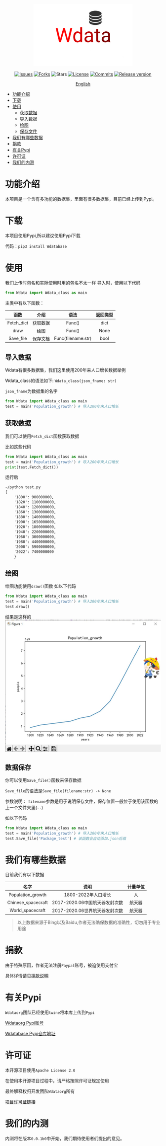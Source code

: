 <div align="center">
 
<img src="https://raw.githubusercontent.com/Wdataorg/Wdata/main/.github/logo.svg" height=200/>
 
[![Issues](https://img.shields.io/github/issues/Wdataorg/Wdata?style=for-the-badge&color=yellogreen)](https://github.com/Wdataorg/Wdata/issues)
[![Forks](https://img.shields.io/github/forks/Wdataorg/Wdata?style=for-the-badge&color=orange)](https://github.com/Wdataorg/Wdata/network/members)
![Stars](https://img.shields.io/github/stars/Wdataorg/Wdata?style=for-the-badge&color=yellowgreen)
[![License](https://img.shields.io/github/license/Wdataorg/Wdata?style=for-the-badge&color=red)](https://shiro.apache.org/license.html) 
[![Commits](https://img.shields.io/github/commit-activity/m/Wdataorg/Wdata?label=commits&style=for-the-badge&color=blue)](https://github.com/Wdataorg/Wdata/commits "Commit History")
 [![Release version](https://img.shields.io/github/v/release/Wdataorg/Wdata?color=brightgreen&label=Download&style=for-the-badge)](#release-files "Release")

 [English](https://github.com/Wdataorg/Wdata/#readme)

</div>

- [功能介绍](#功能介绍)
- [下载](#下载)
- [使用](#使用)
    - [获取数据](#获取数据)
    - [导入数据](#导入数据)
    - [绘图](#绘图)
    - [保存文件](#数据保存)
- [我们有哪些数据](#我们有哪些数据)
- [捐款](#捐款)
- [有关Pypi](#有关Pypi)
- [许可证](#许可证)
- [我们的内测](#我们的内测)

# 功能介绍

本项目是一个含有多功能的数据集，里面有很多数据集，目前已经上传到Pypi。

# 下载
本项目使用Pypi,所以建议使用Pypi下载

代码：`pip3 install Wdatabase`

# 使用

我们上传时包名和实际使用时用的包名不太一样
导入时，使用以下代码
```python
from Wdata import Wdata_class as main
```
主类中有以下函数：

|函数|介绍|语法|返回类型|
|:--------:|:--------:|:--------:|:--------:|
|Fetch_dict|获取数据|Func()|dict|
|draw|绘图|Func()|None|
|Save_file|保存文档|Func(filename:str)|bool|
## 导入数据
Wdata有很多数据集，我们这里使用200年来人口增长数据举例

Wdata_class的语法如下:
`Wdata_class(json_fname: str)`

`json_fname`为数据集的名字
```python
from Wdata import Wdata_class as main 
test = main('Population_growth') # 导入200年来人口增长
```

## 获取数据
我们可以使用`Fetch_dict`函数获取数据

比如这些代码
```python
from Wdata import Wdata_class as main 
test = main('Population_growth') # 导入200年来人口增长
print(test.Fetch_dict())
```

运行后
```shell
~/python test.py
{   
    '1800': 900000000,
    '1820': 1100000000, 
    '1840': 1200000000,
    '1860': 1300000000, 
    '1880': 1400000000, 
    '1900': 1650000000, 
    '1920': 1800000000, 
    '1940': 2200000000, 
    '1960': 3000000000,
    '1980': 4400000000, 
    '2000': 5900000000,
    '2022': 7400000000
    }
```
## 绘图
绘图功能使用`draw()`函数
如以下代码
```python
from Wdata import Wdata_class as main 
test = main('Population_growth') # 导入200年来人口增长
test.draw()
```
结果是这样的
<img src="https://raw.githubusercontent.com/Wdataorg/Wdata/main/img/draw_pop.jpg"></img>

## 数据保存
你可以使用`Save_file()`函数来保存数据

`Save_file`的语法是`Save_file(filename:str) -> None`

参数说明：
`filename`参数是用于说明保存文件，保存位置一般位于使用该函数的上一个文件夹里(`..`)

如以下代码
```python
from Wdata import Wdata_class as main 
test = main('Population_growth') # 导入200年来人口增长
test.Save_file('Package_test') # 该函数会自动添加.json后缀
```

# 我们有哪些数据
目前我们有以下数据

|                名字                |          说明           |   计量单位    | 
|:--------------------------------:|:---------------------:|:---------:|
|        Population_growth         |    1800-2022年人口增长     |     人     |
|        Chinese_spacecraft        | 2017-2020.06中国航天器发射次数 |    航天器    |
|    World_spacecraft              | 2017-2020.06世界航天器发射次数 |    航天器    |
> 以上数据来源于Bing以及Baidu,作者无法确保数据的准确性，切勿用于专业用途

# 捐款
由于特殊原因，作者无法注册`Paypal`账号，被迫使用支付宝

具体详情请见[捐款说明](https://wdataorg.github.io/Sponsor/)

# 有关Pypi
`Wdataorg`团队已经使用`twine`将本库上传到`Pypi`

[Wdataorg Pypi账号](https://pypi.org/user/Lucky_Pupil/)

[Wdatabase Pypi仓库地址](https://pypi.org/project/Wdatabase/)

# 许可证
本开源项目使用`Apache License 2.0`

在使用本开源项目过程中，请严格按照许可证规定使用

最终解释权归开发团队`Wdataorg`所有

[项目许可证链接](https://github.com/Wdataorg/Wdata/blob/main/LICENSE)

# 我们的内测

内测将在版本`0.0.1b0`中开始，我们期待使用者们提出的意见。